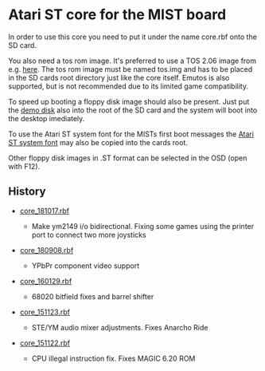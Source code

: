 Atari ST core for the MIST board
================================

In order to use this core you need to put it under the name core.rbf onto
the SD card. 

You also need a tos rom image. It's preferred to use a TOS 2.06 image
from e.g. [here](http://www.atariworld.org/tos-rom/). The tos rom
image must be named tos.img and has to be placed in the SD cards root
directory just like the core itself. Emutos is also supported, but is
not recommended due to its limited game compatibility.

To speed up booting a floppy disk image should also be present. Just
put the [demo
disk](https://github.com/mist-devel/mist-binaries/raw/master/cores/mist/disk_a.st)
also into the root of the SD card and the system will boot into the
desktop imediately.

To use the Atari ST system font for the MISTs first boot messages the
[Atari ST system font](https://github.com/mist-devel/mist-binaries/raw/master/cores/mist/system.fnt)
may also be copied into the cards root.

Other floppy disk images in .ST format can be selected in the OSD
(open with F12).

History
-------

* [core_181017.rbf](https://github.com/mist-devel/mist-binaries/raw/master/cores/mist/core_181017.rbf)
  - Make ym2149 i/o bidirectional. Fixing some games using the printer port to connect two more joysticks

* [core_180908.rbf](https://github.com/mist-devel/mist-binaries/raw/master/cores/mist/old/core_180908.rbf)
  - YPbPr component video support

* [core_160129.rbf](https://github.com/mist-devel/mist-binaries/raw/master/cores/mist/old/core_160129.rbf)
  - 68020 bitfield fixes and barrel shifter 

* [core_151123.rbf](https://github.com/mist-devel/mist-binaries/raw/master/cores/mist/old/core_151123.rbf)
  - STE/YM audio mixer adjustments. Fixes Anarcho Ride

* [core_151122.rbf](https://github.com/mist-devel/mist-binaries/raw/master/cores/mist/old/core_151122.rbf)
  - CPU illegal instruction fix. Fixes MAGIC 6.20 ROM
